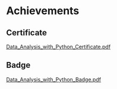 

# Achievements
## Certificate
[Data_Analysis_with_Python_Certificate.pdf](https://prod-files-secure.s3.us-west-2.amazonaws.com/03e82b26-cccb-4906-bb56-adabcbdc0655/1aa3a050-2338-4a85-85d5-899bad17a31c/Data_Analysis_with_Python_Certificate.pdf?X-Amz-Algorithm=AWS4-HMAC-SHA256&X-Amz-Content-Sha256=UNSIGNED-PAYLOAD&X-Amz-Credential=ASIAZI2LB466RIUMRR3D%2F20250130%2Fus-west-2%2Fs3%2Faws4_request&X-Amz-Date=20250130T151510Z&X-Amz-Expires=3600&X-Amz-Security-Token=IQoJb3JpZ2luX2VjEJ%2F%2F%2F%2F%2F%2F%2F%2F%2F%2F%2FwEaCXVzLXdlc3QtMiJGMEQCIHVSJO0Tqk%2BuTik8Ue0qEz1xM3N%2FMZIDM5JWhLO12oXJAiBxksV%2Bf%2BmAgb0%2BRVARKp0w4%2Bj0%2B%2BePzgTI%2FqKgEhSQDiqIBAio%2F%2F%2F%2F%2F%2F%2F%2F%2F%2F8BEAAaDDYzNzQyMzE4MzgwNSIM%2F8GdCezrWGb8acHwKtwDup5vDP49cUTwP9yQCRZ0pWXRdbnZq0XcDKzXPFBNBzYOCirfj%2F1X9F%2FfqNO37PYIJuE6sSCLQQzesA4ChZ64z%2FuGPRVT0EINC32p77PWvlbmdIyW3NYY%2Fj06f4V1NEOHE3Ar5Xbbl6A28iNleNnPdSLXiYBbrsdMSULJdjfedUOa5UWHwDd33WtmyhKyLq8JH3Haqj%2BbIaAKg0RjOq4eHaD%2B2hqBUCu8kuxeSczilQw%2Fk5ttoex1ejQ%2BMWVeuriA66ht4N5u%2F3IufnJlXLnJ8arS1GfAlDTIzmoXbB7LfpUPhuMoDXGv94cGnJ33xPeLV0B0QLvBWqtmIVE8mr9oZg47P4ppvIX8nYVNeJOgcWI31COky50MQO513B6FiJURcP8uSbuLxuYMCYsBY%2BQ1RfUSRir%2F8zltq90UKefrS%2FmmCheep4AKXdecrxdax7NNLM%2BXAnQYUUFBx3k1h1nd245%2BssPxsDT80kPePIYGQjjGBPr6C5u0Da8OffMOUAYd1b3Er4Uguu8aU6ARUOqSGLC1SgQGFlXEZYpl9wbJPsasWcCPu66TFaGi1tQq%2BUxiFb6GlYWQQRWZHMFGw3KPt71W1TvX%2FeeIGKux4iilzyZWPBEcPuc%2Fb6PRoOYwoJfuvAY6pgEdmxGknQxLpQWEuRveyH3D2PR01R0P7DVCTOdx3PZcLhHu0NVvp0dkBR%2F0Z1OB21NDpoa8BFF21yC9VnGRG6DR%2BtiUX%2F6ahY6GNdPDnKHHcL7sO4nC4aLQaJiUgdnq7cv3rnQXpvxqDiYkgf4LIkGd%2Bm0%2BQNSyXPsf8PvXztrq27%2FFB75srtvOcpHcjxZ21MsTU8w2VySJCT9xDnET7NzwbxQItV9H&X-Amz-Signature=52bff79bedf5d6953ce35244270ce2632b346fe9daaf1b5e9c9be84f951e890c&X-Amz-SignedHeaders=host&x-id=GetObject)
## Badge
[Data_Analysis_with_Python_Badge.pdf](https://prod-files-secure.s3.us-west-2.amazonaws.com/03e82b26-cccb-4906-bb56-adabcbdc0655/4fa9bcf8-b584-40dd-8775-c0bfadf6a6f0/Data_Analysis_with_Python_Badge.pdf?X-Amz-Algorithm=AWS4-HMAC-SHA256&X-Amz-Content-Sha256=UNSIGNED-PAYLOAD&X-Amz-Credential=ASIAZI2LB466RIUMRR3D%2F20250130%2Fus-west-2%2Fs3%2Faws4_request&X-Amz-Date=20250130T151510Z&X-Amz-Expires=3600&X-Amz-Security-Token=IQoJb3JpZ2luX2VjEJ%2F%2F%2F%2F%2F%2F%2F%2F%2F%2F%2FwEaCXVzLXdlc3QtMiJGMEQCIHVSJO0Tqk%2BuTik8Ue0qEz1xM3N%2FMZIDM5JWhLO12oXJAiBxksV%2Bf%2BmAgb0%2BRVARKp0w4%2Bj0%2B%2BePzgTI%2FqKgEhSQDiqIBAio%2F%2F%2F%2F%2F%2F%2F%2F%2F%2F8BEAAaDDYzNzQyMzE4MzgwNSIM%2F8GdCezrWGb8acHwKtwDup5vDP49cUTwP9yQCRZ0pWXRdbnZq0XcDKzXPFBNBzYOCirfj%2F1X9F%2FfqNO37PYIJuE6sSCLQQzesA4ChZ64z%2FuGPRVT0EINC32p77PWvlbmdIyW3NYY%2Fj06f4V1NEOHE3Ar5Xbbl6A28iNleNnPdSLXiYBbrsdMSULJdjfedUOa5UWHwDd33WtmyhKyLq8JH3Haqj%2BbIaAKg0RjOq4eHaD%2B2hqBUCu8kuxeSczilQw%2Fk5ttoex1ejQ%2BMWVeuriA66ht4N5u%2F3IufnJlXLnJ8arS1GfAlDTIzmoXbB7LfpUPhuMoDXGv94cGnJ33xPeLV0B0QLvBWqtmIVE8mr9oZg47P4ppvIX8nYVNeJOgcWI31COky50MQO513B6FiJURcP8uSbuLxuYMCYsBY%2BQ1RfUSRir%2F8zltq90UKefrS%2FmmCheep4AKXdecrxdax7NNLM%2BXAnQYUUFBx3k1h1nd245%2BssPxsDT80kPePIYGQjjGBPr6C5u0Da8OffMOUAYd1b3Er4Uguu8aU6ARUOqSGLC1SgQGFlXEZYpl9wbJPsasWcCPu66TFaGi1tQq%2BUxiFb6GlYWQQRWZHMFGw3KPt71W1TvX%2FeeIGKux4iilzyZWPBEcPuc%2Fb6PRoOYwoJfuvAY6pgEdmxGknQxLpQWEuRveyH3D2PR01R0P7DVCTOdx3PZcLhHu0NVvp0dkBR%2F0Z1OB21NDpoa8BFF21yC9VnGRG6DR%2BtiUX%2F6ahY6GNdPDnKHHcL7sO4nC4aLQaJiUgdnq7cv3rnQXpvxqDiYkgf4LIkGd%2Bm0%2BQNSyXPsf8PvXztrq27%2FFB75srtvOcpHcjxZ21MsTU8w2VySJCT9xDnET7NzwbxQItV9H&X-Amz-Signature=4ccb8c7d7ace35a92ee6cd24bc1e05d555e5d4ba0ee02f7f8c18fa58ad7e6c6a&X-Amz-SignedHeaders=host&x-id=GetObject)
